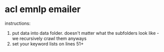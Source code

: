 # acl emnlp emailer

instructions:

1. put data into data folder. doesn't matter what the subfolders look like - we recursively crawl them anyways
2. set your keyword lists on lines 51+